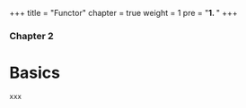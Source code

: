+++
title = "Functor"
chapter = true
weight = 1
pre = "<b>1. </b>"
+++

### Chapter 2

# Basics

```xxx```
